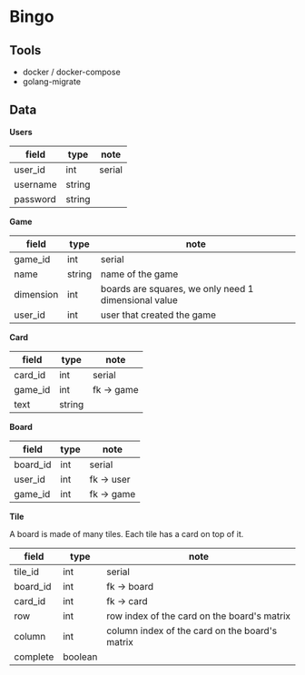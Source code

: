# Bingo

## Tools

- docker / docker-compose
- golang-migrate

## Data

**Users**

| field    | type   | note   |
| -------- | ------ | ------ |
| user_id  | int    | serial |
| username | string |        |
| password | string |        |

**Game**

| field     | type   | note                                                 |
| --------- | ------ | ---------------------------------------------------- |
| game_id   | int    | serial                                               |
| name      | string | name of the game                                     |
| dimension | int    | boards are squares, we only need 1 dimensional value |
| user_id   | int    | user that created the game                           |

**Card**

| field   | type   | note       |
| ------- | ------ | ---------- |
| card_id | int    | serial     |
| game_id | int    | fk -> game |
| text    | string |            |

**Board**

| field    | type | note       |
| -------- | ---- | ---------- |
| board_id | int  | serial     |
| user_id  | int  | fk -> user |
| game_id  | int  | fk -> game |

**Tile**

A board is made of many tiles. Each tile has a card on top of it.

| field    | type    | note                                           |
| -------- | ------- | ---------------------------------------------- |
| tile_id  | int     | serial                                         |
| board_id | int     | fk -> board                                    |
| card_id  | int     | fk -> card                                     |
| row      | int     | row index of the card on the board's matrix    |
| column   | int     | column index of the card on the board's matrix |
| complete | boolean |                                                |
